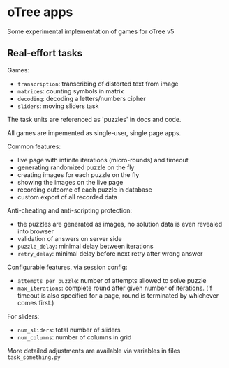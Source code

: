 # oTree apps

Some experimental implementation of games for oTree v5

## Real-effort tasks

Games:
- `transcription`: transcribing of distorted text from image
- `matrices`: counting symbols in matrix
- `decoding`: decoding a letters/numbers cipher 
- `sliders`: moving sliders task

The task units are referenced as 'puzzles' in docs and code.

All games are impemented as single-user, single page apps.

Common features:
- live page with infinite iterations (micro-rounds) and timeout
- generating randomized puzzle on the fly
- creating images for each puzzle on the fly
- showing the images on the live page
- recording outcome of each puzzle in database
- custom export of all recorded data

Anti-cheating and anti-scripting protection:
- the puzzles are generated as images, no solution data is even revealed into browser
- validation of answers on server side
- `puzzle_delay`: minimal delay between iterations
- `retry_delay`: minimal delay before next retry after wrong answer 

Configurable features, via session config:
- `attempts_per_puzzle`: number of attempts allowed to solve puzzle 
- `max_iterations`: complete round after given number of iterations.
  (if timeout is also specified for a page, round is terminated by whichever comes first.)
  
For sliders:
- `num_sliders`: total number of sliders
- `num_columns`: number of columns in grid

More detailed adjustments are available via variables in files `task_something.py`
